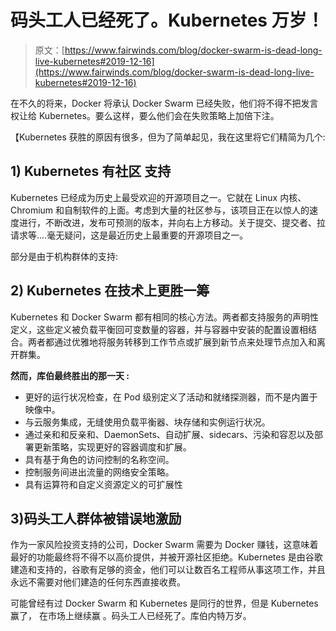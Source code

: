 # 码头工人已经死了。Kubernetes 万岁！

> 原文：[https://www.fairwinds.com/blog/docker-swarm-is-dead-long-live-kubernetes#2019-12-16](https://www.fairwinds.com/blog/docker-swarm-is-dead-long-live-kubernetes#2019-12-16)

 在不久的将来，Docker 将承认 Docker Swarm 已经失败，他们将不得不把发言权让给 Kubernetes。要么这样，要么他们会在失败策略上加倍下注。

【Kubernetes 获胜的原因有很多，但为了简单起见，我在这里将它们精简为几个:

## **1) Kubernetes 有社区** **支持**

Kubernetes 已经成为历史上最受欢迎的开源项目之一。它就在 Linux 内核、Chromium 和自制软件的上面。考虑到大量的社区参与，该项目正在以惊人的速度进行，不断改进，发布可预测的版本，并向右上方移动。关于提交、提交者、拉请求等....毫无疑问，这是最近历史上最重要的开源项目之一。

部分是由于机构群体的支持:

## **2) Kubernetes 在技术上更胜一筹**

Kubernetes 和 Docker Swarm 都有相同的核心方法。两者都支持服务的声明性定义，这些定义被负载平衡回可变数量的容器，并与容器中安装的配置设置相结合。两者都通过优雅地将服务转移到工作节点或扩展到新节点来处理节点加入和离开群集。

**然而，库伯最终胜出的那一天 :**

*   更好的运行状况检查，在 Pod 级别定义了活动和就绪探测器，而不是内置于映像中。
*   与云服务集成，无缝使用负载平衡器、块存储和实例运行状况。
*   通过亲和和反亲和、DaemonSets、自动扩展、sidecars、污染和容忍以及部署更新策略，实现更好的容器调度和扩展。
*   具有基于角色的访问控制的名称空间。
*   控制服务间进出流量的网络安全策略。
*   具有运算符和自定义资源定义的可扩展性

## **3)码头工人群体被错误地激励**

作为一家风险投资支持的公司，Docker Swarm 需要为 Docker 赚钱，这意味着最好的功能最终将不得不以高价提供，并被开源社区拒绝。Kubernetes 是由谷歌建造和支持的，谷歌有足够的资金，他们可以让数百名工程师从事这项工作，并且永远不需要对他们建造的任何东西直接收费。

可能曾经有过 Docker Swarm 和 Kubernetes 是同行的世界，但是 Kubernetes 赢了， 在市场上继续赢 。码头工人已经死了。库伯内特万岁。
